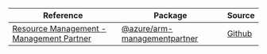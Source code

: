| Reference | Package | Source |
|---|---|---|
|[Resource Management - Management Partner](arm-managementpartner-readme.md)|[@azure/arm-managementpartner](https://www.npmjs.com/package/@azure/arm-managementpartner)|[Github](https://github.com/Azure/azure-sdk-for-js/blob/main/sdk/managementpartner/arm-managementpartner)|
